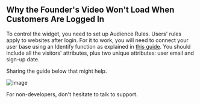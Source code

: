 ## Why the Founder's Video Won't Load When Customers Are Logged In

To control the widget, you need to set up Audience Rules. Users' rules apply to websites after login. For it to work, you will need to connect your user base using an Identify function as explained in [this guide](https://tolstoy.gitbook.io/tolstoy/javascript-sdk/identify). You should include all the visitors' attributes, plus two unique attributes: user email and sign-up date.

Sharing the guide below that might help.

![image](https://github.com/GoTolstoy/tolstoy-toly-kb/assets/159901631/694ce287-36bb-40f7-a24c-b8686d55c0cf)

For non-developers, don't hesitate to talk to support.